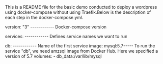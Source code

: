 This is a README file for the basic demo conducted to deploy a wordpress using docker-compose without using Traefik.Below is the description of each step in the docker-compose.yml.

version: "3" ------------   Docker-compose version

services:    ------------   Defines service names we want to run

db:          ------------   Name of the first service
    image: mysql:5.7-----   To run the service "db", we need amzsql image from Docker Hub. Here we specified a version of 5.7
    volumes:
      - db_data:/var/lib/mysql
